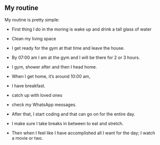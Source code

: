 ## My routine 
My routine is pretty simple:
*	First thing I do in the moring is wake up and drink a tall glass of water

*	Clean my living space

*	I get ready for the gym at that time and leave the house.

   * By 07:00 am I am at the gym and I will be there for 2 or 3 hours. 
   * I gym, shower after and then I head home.

*	When I get home, it’s around 10:00 am, 
   * I have breakfast.

   * catch up with loved ones 
   * check my WhatsApp messages.

* After that, I start coding and that can go on for the entire day.

*	I make sure I take breaks in between to eat and stretch.
   * Then when I feel like I have accomplished all I want for the day; I watch a movie or two. 
